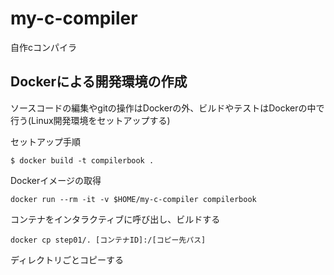 # my-c-compiler
自作cコンパイラ

## Dockerによる開発環境の作成
ソースコードの編集やgitの操作はDockerの外、ビルドやテストはDockerの中で行う(Linux開発環境をセットアップする)

セットアップ手順

```
$ docker build -t compilerbook .
```

Dockerイメージの取得

```
docker run --rm -it -v $HOME/my-c-compiler compilerbook
```

コンテナをインタラクティブに呼び出し、ビルドする

```
docker cp step01/. [コンテナID]:/[コピー先パス]
```

ディレクトリごとコピーする